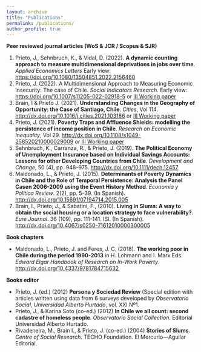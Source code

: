 ```yaml
---
layout: archive
title: "Publications"
permalink: /publications/
author_profile: true
---
```


__Peer reviewed journal articles (WoS & JCR / Scopus & SJR)__


1. Prieto, J., Sehnbruch, K., & Vidal, D. (2022). __A dynamic counting approach to measure multidimensional deprivations in jobs over time__. _Applied Economics Letters_  Early view: <a href="https://doi.org/10.1080/13504851.2022.2156460" target="_blank"> https://doi.org/10.1080/13504851.2022.2156460</a>
2. Prieto, J. (2022). A Multidimensional Approach to Measuring Economic Insecurity: The case of Chile. _Social Indicators Research_. Early view: <a href="https://doi.org/10.1007/s11205-022-02918-5" target="_blank"> https://doi.org/10.1007/s11205-022-02918-5</a> or <a href="http://eprints.lse.ac.uk/112490/1/Multidimensional_approach_to_measuring_economic_insecurity_working_paper_70.pdf" target="_blank"> III Working paper</a> 
3. Brain, I & Prieto J. (2021). __Understanding Changes in the Geography of Opportunity: the Case of Santiago, Chile__. _Cities_, Vol 114. <a href="http://dx.doi.org/10.1016/j.cities.2021.103186" target="_blank"> http://dx.doi.org/10.1016/j.cities.2021.103186</a> or <a href="http://eprints.lse.ac.uk/109915/1/LSE_III_working_paper_63.pdf" target="_blank"> III Working paper</a> 
4. Prieto, J. (2021). __Poverty Traps and Affluence Shields: modelling the persistence of income position in Chile__. _Research on Economic Inequality_, Vol 29. <a href="http://dx.doi.org/10.1108/s1049-258520210000029009" target="_blank"> http://dx.doi.org/10.1108/s1049-258520210000029009</a> or <a href="http://eprints.lse.ac.uk/110719/1/Prieto_poverty_traps_and_affluence_shields_paper_66.pdf" target="_blank"> III Working paper</a> 
5. Sehnbruch, K., Carranza, R., & Prieto, J. (2019). __The Political Economy of Unemployment Insurance based on Individual Savings Accounts: Lessons for other Developing Countries from Chile__. _Development and Change_, 50 (4), pp. 948–975. <a href="http://dx.doi.org/10.1111/dech.12457" target="_blank"> http://dx.doi.org/10.1111/dech.12457</a>
6. Maldonado, L., & Prieto, J. (2015). __Determinants of Poverty Dynamics in Chile and the Role of Temporal Persistence: Analysis the Panel Casen 2006-2009 using the Event History Method__. _Economía y Política Review_. 2(2), pp. 5-39. (In Spanish). <a href="http://dx.doi.org/10.15691/07194714.2015.005" target="_blank"> http://dx.doi.org/10.15691/07194714.2015.005</a>
7. Brain, I., Prieto, J., & Sabatini, F., (2010). __Living in Slums: A way to obtain the social housing or a location strategy to face vulnerability?__. _Eure Journal_. 36 (109), pp. 111-141. ISI. (In Spanish). <a href="http://dx.doi.org/10.4067/s0250-71612010000300005" target="_blank"> http://dx.doi.org/10.4067/s0250-71612010000300005</a>

__Book chapters__

- Maldonado, L., Prieto, J. and Feres, J. C. (2018). __The working poor in Chile during the period 1990-2013__ in H. Lohmann and I. Marx Eds. _Edward Elgar Handbook of Research on In-Work Poverty_. <a href="http://dx.doi.org/10.4337/9781784715632" target="_blank"> http://dx.doi.org/10.4337/9781784715632</a>

__Books editor__

- Prieto, J. (ed.) (2012) __Persona y Sociedad Review__ (Special edition with articles written using data from 6 surveys developed by _Observatorio Social, Universidad Alberto Hurtado_, vol. XXI Nº1.
- Prieto, J., & Karina Soto (co-ed.) (2012) __In Chile we all count: second cadastre of homeless people__. _Observatorio Social Collection_. Editorial Universidad Alberto Hurtado.
- Rivadeneira, M., Brain I., & Prieto, J. (co-ed.) (2004) __Stories of Slums__. _Centre of Social Research_. TECHO Foundation. El Mercurio—Aguilar Editorial.
